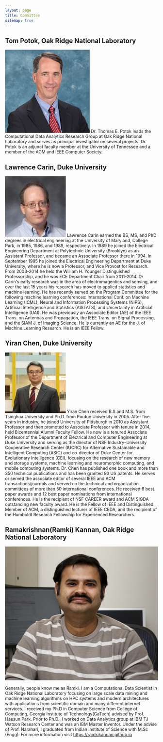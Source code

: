 ```yaml
---
layout: page
title: Committee
sitemap: true
---
```

## Tom Potok, Oak Ridge National Laboratory
<img class="selfie" src="assets/images/potok-bio-pic.png">
Dr. Thomas E. Potok leads the Computational Data Analytics Research Group at Oak Ridge National Laboratory and serves as principal investigator on several projects. Dr. Potok is an adjunct faculty member at the University of Tennessee and a member of the ACM and IEEE Computer Society.

## Lawrence Carin, Duke University
<img class="selfie" src="assets/images/carin-bio-pic.jpg">
Lawrence Carin earned the BS, MS, and PhD degrees in electrical engineering at the University of Maryland, College Park, in 1985, 1986, and 1989, respectively. In 1989 he joined the Electrical Engineering Department at Polytechnic University (Brooklyn) as an Assistant Professor, and became an Associate Professor there in 1994. In September 1995 he joined the Electrical Engineering Department at Duke University, where he is now a Professor, and Vice Provost for Research. From 2003-2014 he held the William H. Younger Distinguished Professorship, and he was ECE Department Chair from 2011-2014. Dr Carin's early research was in the area of electromagentics and sensing, and over the last 15 years his research has moved to applied statistics and machine learning. He has recently served on the Program Committee for the following machine learning conferences: International Conf. on Machine Learning (ICML), Neural and Information Processing Systems (NIPS), Artificial Intelligence and Statistics (AISTATS), and Uncertainty in Artificial Intelligence (UAI). He was previously an Associate Editor (AE) of the IEEE Trans. on Antennas and Propagation, the IEEE Trans. on Signal Processing, and the SIAM J. of Imaging Science. He is currently an AE for the J. of Machine Learning Research. He is an IEEE Fellow.

## Yiran Chen, Duke University
<img class="selfie" src="assets/images/yiran-bio-pic.jpg">
Yiran Chen received B.S and M.S. from Tsinghua University and Ph.D. from Purdue University in 2005. After five years in industry, he joined University of Pittsburgh in 2010 as Assistant Professor and then promoted to Associate Professor with tenure in 2014, held Bicentennial Alumni Faculty Fellow. He now is a tenured Associate Professor of the Department of Electrical and Computer Engineering at Duke University and serving as the director of NSF Industry–University Cooperative Research Center (IUCRC) for Alternative Sustainable and Intelligent Computing (ASIC) and co-director of Duke Center for Evolutionary Intelligence (CEI), focusing on the research of new memory and storage systems, machine learning and neuromorphic computing, and mobile computing systems. Dr. Chen has published one book and more than 350 technical publications and has been granted 93 US patents. He serves or served the associate editor of several IEEE and ACM transactions/journals and served on the technical and organization committees of more than 50 international conferences. He received 6 best paper awards and 12 best paper nominations from international conferences. He is the recipient of NSF CAREER award and ACM SIGDA outstanding new faculty award. He is the Fellow of IEEE and Distinguished Member of ACM, a distinguished lecturer of IEEE CEDA, and the recipient of the Humboldt Research Fellowship for Experienced Researchers.

## Ramakrishnan(Ramki) Kannan, Oak Ridge National Laboratory
<img class="selfie" src="assets/images/ramki-bio-pic.jpg">

Generally, people know me as Ramki. I am a Computational Data Scientist in Oak Ridge National Laboratory focusing on large scale data mining and machine learning algorithms on HPC systems and modern architectures with applications from scientific domain and many different internet services. I received my Ph.D in Computer Science from College of Computing, Georgia Institute of Technology(GaTech) advised by Prof. Haesun Park. Prior to Ph.D., I worked on Data Analytics group at IBM TJ Watson Research Center and was an IBM Master Inventor. Under the advise of Prof. Narahari, I graduated from Indian Institute of Science with M.Sc (Engg). For more information visit https://ramkikannan.github.io
